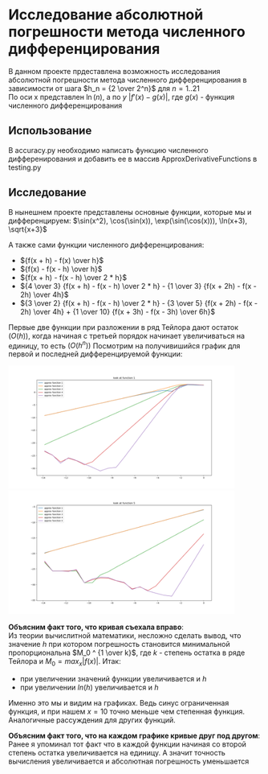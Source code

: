 # Исследование абсолютной погрешности метода численного дифференцирования

В данном проекте прдеставлена возможность исследования абсолютной погрешности метода численного дифференцирования в зависимости от шага $h_n = {2 \over 2^n}$ для $n=1..21$ <br/>
По оси x представлен $\ln(n)$, а по $y$ $|f'(x) - g(x)|$, где $g(x)$ -  функция численного дифференцирования

## Использованиe

В accuracy.py необходимо написать функцию численного дифференирования и добавить ее в массив ApproxDerivativeFunctions в testing.py

## Исследование

В нынешнем проекте представлены основные функции, которые мы и дифференцируем: $\sin(x^2), \cos(\sin(x)), \exp(\sin(\cos(x))), \ln(x+3), \sqrt{x+3}$

А также сами функции численного дифференцирования: 

+ ${f(x + h) - f(x) \over h}$
+ ${f(x) - f(x - h) \over h}$
+ ${f(x + h) - f(x - h) \over 2 * h}$
+ ${4 \over 3} {f(x + h) - f(x - h) \over 2 * h} - {1 \over 3} {f(x + 2h) - f(x - 2h) \over 4h}$
+ ${3 \over 2} {f(x + h) - f(x - h) \over 2 * h} - {3 \over 5} {f(x + 2h) - f(x - 2h) \over 4h} + {1 \over 10} {f(x + 3h) - f(x - 3h) \over 6h}$

Первые две функции при разложении в ряд Тейлора дают остаток $(O(h))$, когда начиная с третьей порядок начинает увеличиваться на единицу, то есть $(O(h^n))$
Посмотрим на получивишийся график для первой и последней дифференцируемой функции:
<div class="img-div">
  <img src="https://github.com/armanincredible/Computational-Mathematics/blob/master/accuracy/pics/pic1.png" width="450" alt="">
  <img src="https://github.com/armanincredible/Computational-Mathematics/blob/master/accuracy/pics/pic5.png" width="450" alt="">
</div>

__Объясним факт того, что кривая съехала вправо__: <br/>
Из теории вычислитной математики, несложно сделать вывод, что значение $h$ при котором погрешность становится минимальной пропорциональна $M_0 ^ {1 \over k}$,
где $k$ - степень остатка в ряде Тейлора и $M_0 = max_x|f(x)|$. Итак:
+ при увеличении значений функции увеличивается и $h$
+ при увеличении $ln(h)$ увеличивается и $h$<br/>

Именно это мы и видим на графиках. Ведь синус ограниченная функция, и при нашем $x = 10$ точно меньше чем степенная функция. Аналогичные рассуждения для других функций.

__Объясним факт того, что на каждом графике кривые друг под другом__: <br/>
Ранее я упоминал тот факт что в каждой функции начиная со второй степень остатка увеличивается на единицу. А значит точность вычисления увеличивается и абсолютная погрешность уменьшается

